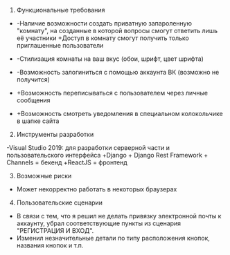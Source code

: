 1. Функциональные требования

* -Наличие возможности создать приватную запароленную "комнату", на созданные в которой вопросы смогут ответить лишь её участники
  +Доступ в комнату смогут получить только приглашенные пользователи

* -Стилизация комнаты на ваш вкус (обои, шрифт, цвет шрифта)

* -Возможность залогиниться с помощью аккаунта ВК (возможно не получится)

* +Возможность переписываться с пользователем через личные сообщения

* +Возможность смотреть уведомления в специальном колокольчике в шапке сайта

2. Инструменты разработки

-Visual Studio 2019: для разработки серверной части и пользовательского интерфейса
+Django + Django Rest Framework + Channels = бекенд
+ReactJS = фронтенд

3. Возможные риски

+ Может некорректно работать в некоторых браузерах

4. Пользовательские сценарии

* В связи с тем, что я решил не делать привязку электронной почты к аккаунту, убрал соответствующие пункты из сценария "РЕГИСТРАЦИЯ И ВХОД".
* Изменил незначительные детали по типу расположения кнопок, названия кнопок и т.п.
